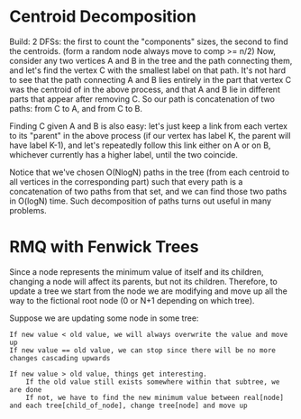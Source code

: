 # Centroid Decomposition 
 Build: 2 DFSs: the first to count the "components" sizes, the second to find the centroids. (form a random node always move to comp >= n/2)
Now, consider any two vertices A and B in the tree and the path connecting them,
and let's find the vertex C with the smallest label on that path.
It's not hard to see that the path connecting A and B lies entirely in the part that vertex C was the centroid of in the above process,
and that A and B lie in different parts that appear after removing C.
So our path is concatenation of two paths: from C to A, and from C to B.

Finding C given A and B is also easy:
let's just keep a link from each vertex to its "parent" in the above process
(if our vertex has label K, the parent will have label K-1),
and let's repeatedly follow this link either on A or on B, whichever currently has a higher label, until the two coincide.

Notice that we've chosen O(NlogN) paths in the tree 
(from each centroid to all vertices in the corresponding part)
such that every path is a concatenation of two paths from that set,
and we can find those two paths in O(logN) time. Such decomposition of paths turns out useful in many problems.

# RMQ with Fenwick Trees
Since a node represents the minimum value of itself and its children, changing a node will affect its parents, but not its children. Therefore, to update a tree we start from the node we are modifying and move up all the way to the fictional root node (0 or N+1 depending on which tree).

Suppose we are updating some node in some tree:

    If new value < old value, we will always overwrite the value and move up
    If new value == old value, we can stop since there will be no more changes cascading upwards

    If new value > old value, things get interesting.
        If the old value still exists somewhere within that subtree, we are done
        If not, we have to find the new minimum value between real[node] and each tree[child_of_node], change tree[node] and move up

